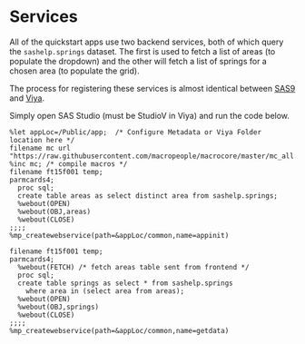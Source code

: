 <!-- do not move or rename - is linked from here:
https://www.sas.com/content/dam/SAS/support/en/sas-global-forum-proceedings/2020/4260-2020.pdf
-->
# Services

All of the quickstart apps use two backend services, both of which query the `sashelp.springs` dataset. The first is used to fetch a list of areas (to populate the dropdown) and the other will fetch a list of springs for a chosen area (to populate the grid).

The process for registering these services is almost identical between [SAS9](#sas9) and [Viya](#viya).

Simply open SAS Studio (must be StudioV in Viya) and run the code below.

```
%let appLoc=/Public/app;  /* Configure Metadata or Viya Folder location here */
filename mc url "https://raw.githubusercontent.com/macropeople/macrocore/master/mc_all.sas";
%inc mc; /* compile macros */
filename ft15f001 temp;
parmcards4;
  proc sql;
  create table areas as select distinct area from sashelp.springs;
  %webout(OPEN)
  %webout(OBJ,areas)
  %webout(CLOSE)
;;;;
%mp_createwebservice(path=&appLoc/common,name=appinit)

filename ft15f001 temp;
parmcards4;
  %webout(FETCH) /* fetch areas table sent from frontend */
  proc sql;
  create table springs as select * from sashelp.springs
    where area in (select area from areas);
  %webout(OPEN)
  %webout(OBJ,springs)
  %webout(CLOSE)
;;;;
%mp_createwebservice(path=&appLoc/common,name=getdata)

```

